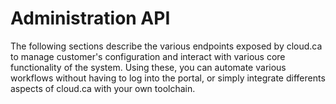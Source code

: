 # Administration API

The following sections describe the various endpoints exposed by cloud.ca to manage customer's configuration and interact with various core functionality of the system. Using these, you can automate various workflows without having to log into the portal, or simply integrate differents aspects of cloud.ca with your own toolchain.
